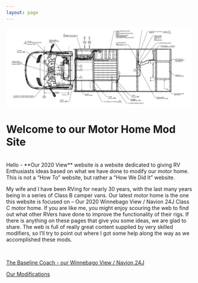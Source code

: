 ```yaml
---
layout: page
---
```


<img src="/assets/vandrawing.jpg"/>

<h1>Welcome to our Motor Home Mod Site</h1>
<br>
Hello - **Our 2020 View** website is a website dedicated to giving RV Enthusiasts ideas based on what we have done to modify our motor home.  This is not a “How To” website, but rather a “How We Did It” website. 

My wife and I have been RVing for nearly 30 years, with the last many years being in a series of Class B camper vans.  Our latest motor home is the one this website is focused on – Our 2020 Winnebago View / Navion 24J Class C motor home.
If you are like me, you might enjoy scouring the web to find out what other RVers have done to improve the functionality of their rigs.  If there is anything on these pages that give you some ideas, we are glad to share.  The web is full of really great content supplied by very skilled modifiers, so I’ll try to point out where I got some help along the way as we accomplished these mods.    

<br>

[The Baseline Coach - our Winnebago View / Navion 24J](/our24jview/)


[Our Modifications](/ourmods/)
